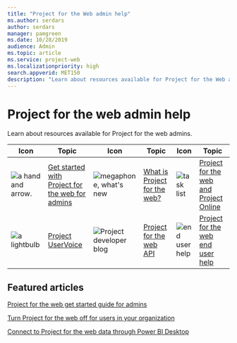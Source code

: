 ```yaml
---
title: "Project for the Web admin help"
ms.author: serdars
author: serdars
manager: pamgreen
ms.date: 10/28/2019
audience: Admin
ms.topic: article
ms.service: project-web
ms.localizationpriority: high
search.appverid: MET150
description: "Learn about resources available for Project for the Web admins."
---
```


# Project for the web admin help

Learn about resources available for Project for the web admins.

| Icon              | Topic               | Icon               |    Topic           |        Icon       |    Topic           |
| ------------- | ------------- | ------------- | ------------- | ------------- | ------------- |
| ![a hand and arrow.](https://docs.microsoft.com/office/media/icons/get-started-planner.png)  | [Get started with Project for the web for admins](project-for-the-web-get-started-guide-for-admins.md) | ![megaphone, what's new](/office/media/icons/whats-new-megaphone-project.png)  | [What is Project for the web?](https://support.office.com/article/what-is-project-for-the-web-c19b2421-3c9d-4037-97c6-f66b6e1d2eb5) | ![task list](/office/media/icons/task-list-planning-project.png)  | [Project for the web and Project Online](https://support.office.com/article/project-for-the-web-and-project-online-6569170c-5c8e-474e-a7f0-642872f62f8a) |
| ![a lightbulb](/office/media/icons/lightbulb-idea-capture-planner.png)  | [Project UserVoice](https://microsoftproject.uservoice.com/forums/914203-project-for-the-web) | ![Project developer blog](/office/media/icons/api.png)  | [Project for the web API](https://developer.microsoft.com/en-us/project/blogs/) | ![end user help](/office/media/icons/help.png)  | [Project for the web end user help](https://support.office.com/project) |


## Featured articles

[Project for the web get started guide for admins](project-for-the-web-get-started-guide-for-admins.md)

[Turn Project for the web off for users in your organization](turn-project-for-the-web-off.md)

[Connect to Project for the web data through Power BI Desktop](https://support.microsoft.com/en-us/office/use-power-bi-desktop-to-connect-with-your-project-data-df4ccca1-68e9-418c-9d0f-022ac05249a2)
